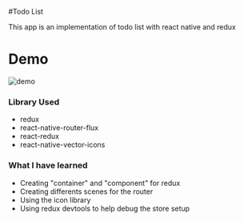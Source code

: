 #Todo List

This app is an implementation of todo list with react native and redux

# Demo
![demo](https://github.com/shawniscool/react-exercises/blob/master/Todo/app/react-todo-app.gif)

### Library Used
* redux
* react-native-router-flux
* react-redux
* react-native-vector-icons

### What I have learned

* Creating "container" and "component" for redux
* Creating differents scenes for the router
* Using the icon library
* Using redux devtools to help debug the store setup